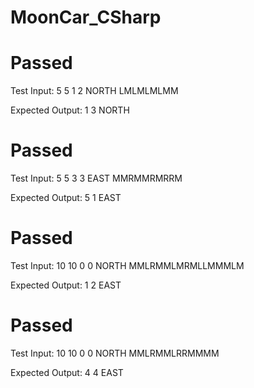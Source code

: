 # MoonCar_CSharp

# Passed
Test Input:
5 5
1 2 NORTH
LMLMLMLMM

Expected Output:
1 3 NORTH

# Passed
Test Input:
5 5
3 3 EAST
MMRMMRMRRM

Expected Output:
5 1 EAST

# Passed
Test Input:
10 10
0 0 NORTH
MMLRMMLMRMLLMMMLM

Expected Output:
1 2 EAST


# Passed
Test Input:
10 10
0 0 NORTH
MMLRMMLRRMMMM

Expected Output:
4 4 EAST
